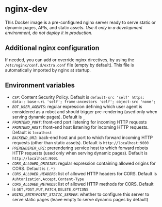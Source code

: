 # nginx-dev

This Docker image is a pre-configured nginx server ready to serve static or dynamic pages, APIs, and static assets.
*Use it only in a development environment, do not deploy it in production.*


## Additional nginx configuration

If needed, you can add or override nginx directives, by using the `/etc/nginx/conf.d/extra.conf` file (empty by default).
This file is automatically imported by nginx at startup.


## Environment variables

- *`CSP`*: Content Security Policy. Default is `default-src 'self' https: data:; base-uri 'self'; frame-ancestors 'self'; object-src 'none';`
- *`BOT_USER_AGENTS`*: regular expression defining which user agent is considered as a robot and should trigger pre-rendering (used only when serving dynamic pages). Default is `_`
- *`FRONTEND_PORT`*: front-end port listening for incoming HTTP requests
- *`FRONTEND_HOST`*: front-end host listening for incoming HTTP requests. Default is `localhost`
- *`BACKEND_URI`*: back-end host and port to which forward incoming HTTP requests (other than static assets). Default is `http://localhost:9000`
- *`PRERENDERER_URI`*: prerendering service host to which forward robots HTTP requests (used only when serving dynamic pages). Default is `http://localhost:9001`
- *`CORS_ALLOWED_ORIGINS`*: regular expression containing allowed origins for CORS. Default is `(.*)`
- *`CORS_ALLOWED_HEADERS`*: list of allowed HTTP headers for CORS. Default is `Auhtorization,Accept,Content-Type`
- *`CORS_ALLOWED_METHODS`*: list of allowed HTTP methods for CORS. Default is `GET,POST,PUT,PATCH,DELETE,OPTIONS`
- *`NGINX_ENTRYPOINT_STATIC_SERVER`*: whether to configure this server to serve static pages (leave empty to serve dynamic pages by default)
